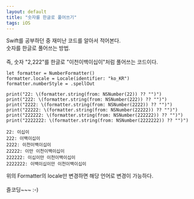 ```yaml
---
layout: default
title: "숫자를 한글로 풀어쓰기"
tags: iOS
---
```


Swift를 공부하던 중 재미난 코드를 알아서 적어본다.<br/>
숫자를 한글로 풀어쓰는 방법.<br/>
<br/>
즉, 숫자 "2,222"를 한글로 "이천이백이십이"처럼 풀어쓰는 코드이다.

<pre><code class="swift">let formatter = NumberFormatter()
formatter.locale = Locale(identifier: "ko_KR")
formatter.numberStyle = .spellOut
 
print("22: \(formatter.string(from: NSNumber(22)) ?? "")")
print("222: \(formatter.string(from: NSNumber(222)) ?? "")")
print("2222: \(formatter.string(from: NSNumber(2222)) ?? "")")
print("22222: \(formatter.string(from: NSNumber(22222)) ?? "")")
print("222222: \(formatter.string(from: NSNumber(222222)) ?? "")")
print("2222222: \(formatter.string(from: NSNumber(2222222)) ?? "")")
</code></pre>
<pre><code class="swift">22: 이십이
222: 이백이십이
2222: 이천이백이십이
22222: 이만 이천이백이십이
222222: 이십이만 이천이백이십이
2222222: 이백이십이만 이천이백이십이
</code></pre>
위의 Formatter의 locale만 변경하면 해당 언어로 변경이 가능하다.<br/>
<br/>
즐코딩~~~ :-)

